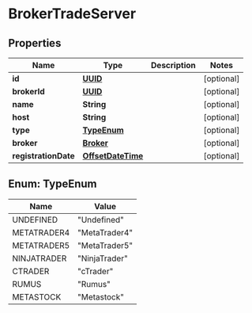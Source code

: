
# BrokerTradeServer

## Properties
Name | Type | Description | Notes
------------ | ------------- | ------------- | -------------
**id** | [**UUID**](UUID.md) |  |  [optional]
**brokerId** | [**UUID**](UUID.md) |  |  [optional]
**name** | **String** |  |  [optional]
**host** | **String** |  |  [optional]
**type** | [**TypeEnum**](#TypeEnum) |  |  [optional]
**broker** | [**Broker**](Broker.md) |  |  [optional]
**registrationDate** | [**OffsetDateTime**](OffsetDateTime.md) |  |  [optional]


<a name="TypeEnum"></a>
## Enum: TypeEnum
Name | Value
---- | -----
UNDEFINED | &quot;Undefined&quot;
METATRADER4 | &quot;MetaTrader4&quot;
METATRADER5 | &quot;MetaTrader5&quot;
NINJATRADER | &quot;NinjaTrader&quot;
CTRADER | &quot;cTrader&quot;
RUMUS | &quot;Rumus&quot;
METASTOCK | &quot;Metastock&quot;



